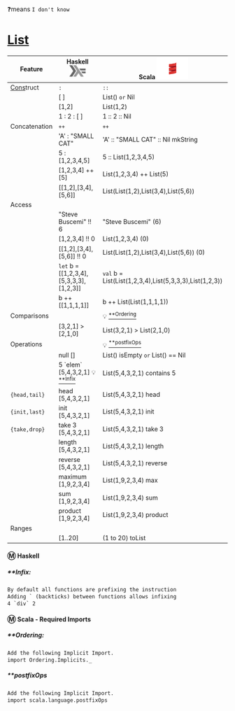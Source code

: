 ❓means `I don't know`

# [List](https://en.wikipedia.org/wiki/List_(abstract_data_type))

| Feature         | Haskell <sup><img src="../images/602px-Haskell-Logo.svg.png" width=37 height=26><img></sup>                               | Scala <img src="../images/Scala_logo.png" width=72px height=50px><img>                                                 |
|-----------------|-----------------------------------------|-------------------------------------------------------|
|  [Cons]()truct  | `:`                                     | `::`                                                  |
|                 | [ ]                                     | List() `or` Nil                                       |
|                 | [1,2]                                   | List(1,2)                                             |
|                 | 1 : 2 : [ ]                             | 1 :: 2 :: Nil                                         |
| Concatenation   |  `++`                                   | `++`                                                  |
|                 | 'A' : "SMALL CAT"                       | 'A' :: "SMALL CAT" :: Nil  mkString                   |
|                 | 5 : [1,2,3,4,5]                         | 5 :: List(1,2,3,4,5)                                  | 
|                 | [1,2,3,4] ++ [5]                        | List(1,2,3,4) ++ List(5)                              | 
|                 | [[1,2],[3,4],[5,6]]                     | List(List(1,2),List(3,4),List(5,6))                   |
| Access          |                                         |                                                       |
|                 | "Steve Buscemi" !! 6                    | "Steve Buscemi" (6)                                   |
|                 | [1,2,3,4] !! 0                          | List(1,2,3,4) (0)                                     | 
|                 | [[1,2],[3,4],[5,6]] !! 0                | List(List(1,2),List(3,4),List(5,6)) (0)               |
|                 | `let` b = [[1,2,3,4],[5,3,3,3],[1,2,3]] | `val` b = List(List(1,2,3,4),List(5,3,3,3),List(1,2,3)) |
|                 | b ++ [[1,1,1,1]]                        | b ++ List(List(1,1,1,1))                              | 
| Comparisons     |                                         | :bulb: [<sup>**Ordering</sup>](#Ordering)             |
|                 | [3,2,1] > [2,1,0]                       | List(3,2,1) > List(2,1,0)                             | 
| Operations      |                                         | :bulb: [<sup>**postfixOps</sup>](#postfixOps)         |
|                 | null []                                 | List() isEmpty `or` List() == Nil                     |
|                 | 5 \`elem\` [5,4,3,2,1] :bulb: [<sup>**Infix</sup>](#Infix) | List(5,4,3,2,1) contains 5         |
| `{head,tail}`   | head [5,4,3,2,1]                        | List(5,4,3,2,1) head                                  |
| `{init,last}`   | init [5,4,3,2,1]                        | List(5,4,3,2,1) init                                  |
| `{take,drop}`   | take 3 [5,4,3,2,1]                      | List(5,4,3,2,1) take 3                                |
|                 | length [5,4,3,2,1]                      | List(5,4,3,2,1) length                                |
|                 | reverse [5,4,3,2,1]                     | List(5,4,3,2,1) reverse                               |
|                 | maximum [1,9,2,3,4]                     | List(1,9,2,3,4) max                                   |
|                 | sum [1,9,2,3,4]                         | List(1,9,2,3,4) sum                                   |
|                 | product [1,9,2,3,4]                     | List(1,9,2,3,4) product                               |
| Ranges          |                                         |                                                       |
|                 | [1..20]                                 | (1 to 20) toList                                      |


#### :m: Haskell 

##### **Infix: 
    By default all functions are prefixing the instruction
    Adding ` (backticks) between functions allows infixing
    4 `div` 2

#### :m: Scala - Required Imports

##### **Ordering: 
    Add the following Implicit Import.
    import Ordering.Implicits._
    
##### **postfixOps
    Add the following Implicit Import.
    import scala.language.postfixOps

